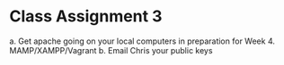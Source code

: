 # Class Assignment 3

a. Get apache going on your local computers in preparation for Week 4. MAMP/XAMPP/Vagrant
b. Email Chris your public keys